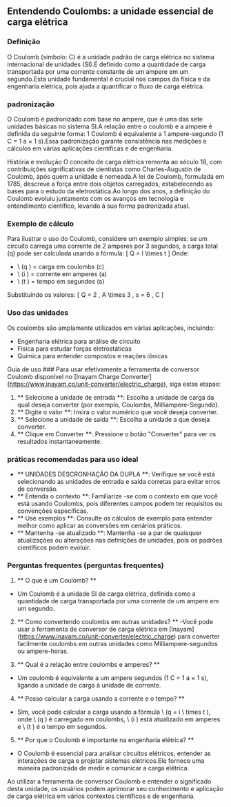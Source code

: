 ## Entendendo Coulombs: a unidade essencial de carga elétrica

### Definição
O Coulomb (símbolo: C) é a unidade padrão de carga elétrica no sistema internacional de unidades (SI).É definido como a quantidade de carga transportada por uma corrente constante de um ampere em um segundo.Esta unidade fundamental é crucial nos campos da física e da engenharia elétrica, pois ajuda a quantificar o fluxo de carga elétrica.

### padronização
O Coulomb é padronizado com base no ampere, que é uma das sete unidades básicas no sistema SI.A relação entre o coulomb e a ampere é definida da seguinte forma: 1 Coulomb é equivalente a 1 ampere-segundo (1 C = 1 a × 1 s).Essa padronização garante consistência nas medições e cálculos em várias aplicações científicas e de engenharia.

História e evolução
O conceito de carga elétrica remonta ao século 18, com contribuições significativas de cientistas como Charles-Augustin de Coulomb, após quem a unidade é nomeada.A lei de Coulomb, formulada em 1785, descreve a força entre dois objetos carregados, estabelecendo as bases para o estudo da eletrostática.Ao longo dos anos, a definição do Coulomb evoluiu juntamente com os avanços em tecnologia e entendimento científico, levando à sua forma padronizada atual.

### Exemplo de cálculo
Para ilustrar o uso do Coulomb, considere um exemplo simples: se um circuito carrega uma corrente de 2 amperes por 3 segundos, a carga total (q) pode ser calculada usando a fórmula:
\[ Q = I \times t \]
Onde:
- \ (q \) = carga em coulombs (c)
- \ (i \) = corrente em amperes (a)
- \ (t \) = tempo em segundos (s)

Substituindo os valores:
\[ Q = 2 \, A \times 3 \, s = 6 \, C \]

### Uso das unidades
Os coulombs são amplamente utilizados em várias aplicações, incluindo:
- Engenharia elétrica para análise de circuito
- Física para estudar forças eletrostáticas
- Química para entender compostos e reações iônicas

Guia de uso ###
Para usar efetivamente a ferramenta de conversor Coulomb disponível no [Inayam Charge Converter] (https://www.inayam.co/unit-converter/electric_charge), siga estas etapas:
1. ** Selecione a unidade de entrada **: Escolha a unidade de carga da qual deseja converter (por exemplo, Coulombs, Milliampere-Segundo).
2. ** Digite o valor **: Insira o valor numérico que você deseja converter.
3. ** Selecione a unidade de saída **: Escolha a unidade a que deseja converter.
4. ** Clique em Converter **: Pressione o botão "Converter" para ver os resultados instantaneamente.

### práticas recomendadas para uso ideal
- ** UNIDADES DESCRONHAÇÃO DA DUPLA **: Verifique se você está selecionando as unidades de entrada e saída corretas para evitar erros de conversão.
- ** Entenda o contexto **: Familiarize -se com o contexto em que você está usando Coulombs, pois diferentes campos podem ter requisitos ou convenções específicas.
- ** Use exemplos **: Consulte os cálculos de exemplo para entender melhor como aplicar as conversões em cenários práticos.
- ** Mantenha -se atualizado **: Mantenha -se a par de quaisquer atualizações ou alterações nas definições de unidades, pois os padrões científicos podem evoluir.

### Perguntas frequentes (perguntas frequentes)

1. ** O que é um Coulomb? **
- Um Coulomb é a unidade SI de carga elétrica, definida como a quantidade de carga transportada por uma corrente de um ampere em um segundo.

2. ** Como convertendo coulombs em outras unidades? **
-Você pode usar a ferramenta de conversor de carga elétrica em [Inayam] (https://www.inayam.co/unit-converter/electric_charge) para converter facilmente coulombs em outras unidades como Milliampere-segundos ou ampere-horas.

3. ** Qual é a relação entre coulombs e amperes? **
- Um coulomb é equivalente a um ampere segundos (1 C = 1 a × 1 s), ligando a unidade de carga à unidade de corrente.

4. ** Posso calcular a carga usando a corrente e o tempo? **
- Sim, você pode calcular a carga usando a fórmula \ (q = i \ times t \), onde \ (q \) é carregado em coulombs, \ (i \) está atualizado em amperes e \ (t \) é o tempo em segundos.

5. ** Por que o Coulomb é importante na engenharia elétrica? **
- O Coulomb é essencial para analisar circuitos elétricos, entender as interações de carga e projetar sistemas elétricos.Ele fornece uma maneira padronizada de medir e comunicar a carga elétrica.

Ao utilizar a ferramenta de conversor Coulomb e entender o significado desta unidade, os usuários podem aprimorar seu conhecimento e aplicação de carga elétrica em vários contextos científicos e de engenharia.